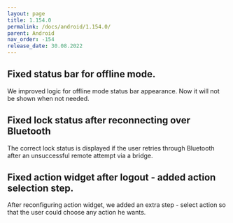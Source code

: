 ```yaml
---
layout: page
title: 1.154.0
permalink: /docs/android/1.154.0/
parent: Android
nav_order: -154
release_date: 30.08.2022
---
```


## Fixed status bar for offline mode.
We improved logic for offline mode status bar appearance. Now it will not be shown when not needed.

## Fixed lock status after reconnecting over Bluetooth 
The correct lock status is displayed if the user retries through Bluetooth after an unsuccessful remote attempt via a bridge.

## Fixed action widget after logout - added action selection step.
After reconfiguring action widget, we added an extra step - select action so that the user could choose any action he wants.